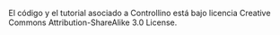 El código y el tutorial asociado a Controllino está bajo licencia Creative Commons Attribution-ShareAlike 3.0 License.
